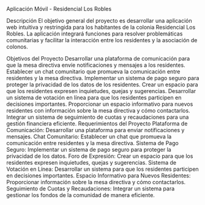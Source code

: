 Aplicación Móvil - Residencial Los Robles

Descripción
El objetivo general del proyecto es desarrollar una aplicación web intuitiva y restringida para los habitantes de la colonia Residencial Los Robles. La aplicación integrará funciones para resolver problemáticas comunitarias y facilitar la interacción entre los residentes y la asociación de colonos.

Objetivos del Proyecto
Desarrollar una plataforma de comunicación para que la mesa directiva envíe notificaciones y mensajes a los residentes.
Establecer un chat comunitario que promueva la comunicación entre residentes y la mesa directiva.
Implementar un sistema de pago seguro para proteger la privacidad de los datos de los residentes.
Crear un espacio para que los residentes expresen inquietudes, quejas y sugerencias.
Desarrollar un sistema de votación en línea para que los residentes participen en decisiones importantes.
Proporcionar un espacio informativo para nuevos residentes con información sobre la mesa directiva y cómo contactarlos.
Integrar un sistema de seguimiento de cuotas y recaudaciones para una gestión financiera eficiente.
Requerimientos del Proyecto
Plataforma de Comunicación: Desarrollar una plataforma para enviar notificaciones y mensajes.
Chat Comunitario: Establecer un chat que promueva la comunicación entre residentes y la mesa directiva.
Sistema de Pago Seguro: Implementar un sistema de pago seguro para proteger la privacidad de los datos.
Foro de Expresión: Crear un espacio para que los residentes expresen inquietudes, quejas y sugerencias.
Sistema de Votación en Línea: Desarrollar un sistema para que los residentes participen en decisiones importantes.
Espacio Informativo para Nuevos Residentes: Proporcionar información sobre la mesa directiva y cómo contactarlos.
Seguimiento de Cuotas y Recaudaciones: Integrar un sistema para gestionar los fondos de la comunidad de manera eficiente.

